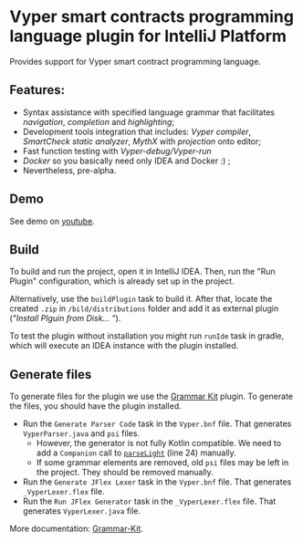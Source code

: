# Vyper smart contracts programming language plugin for IntelliJ Platform

<!-- Plugin description -->
Provides support for Vyper smart contract programming language.
<!-- Plugin description end -->

## Features:
* Syntax assistance with specified language grammar that facilitates *navigation*, *completion* and *highlighting*;
* Development tools integration that includes: *Vyper compiler*, *SmartCheck static analyzer*, *MythX* with *projection* onto editor;
* Fast function testing with *Vyper-debug/Vyper-run*
* *Docker*  so you basically need only IDEA and Docker :) ;
* Nevertheless, pre-alpha.

## Demo
See demo on [youtube](https://www.youtube.com/watch?v=M6f6xgcP4Xo&feature=youtu.be).

## Build
To build and run the project, open it in IntelliJ IDEA.
Then, run the "Run Plugin" configuration, which is already set up in the project.

Alternatively, use the `buildPlugin` task to build it.
After that, locate the created `.zip` in `/bild/distributions` folder and add it as external plugin (_"Install Plguin from Disk... "_).

To test the plugin without installation you might run `runIde` task in gradle, which will execute an IDEA instance with the plugin installed.

## Generate files

To generate files for the plugin we use the [Grammar Kit](https://plugins.jetbrains.com/plugin/6606-grammar-kit) plugin.
To generate the files, you should have the plugin installed.
- Run the `Generate Parser Code` task in the `Vyper.bnf` file.
  That generates `VyperParser.java` and `psi` files.
  - However, the generator is not fully Kotlin compatible.
    We need to add a `Companion` call to [`parseLight`](./src/main/java/com/vyperplugin/parser/VyperParser.java) (line 24) manually.
  - If some grammar elements are removed, old `psi` files may be left in the project.
    They should be removed manually.
- Run the `Generate JFlex Lexer` task in the `Vyper.bnf` file.
  That generates `_VyperLexer.flex` file.
- Run the `Run JFlex Generator` task in the `_VyperLexer.flex` file.
  That generates `VyperLexer.java` file.

More documentation: [Grammar-Kit](https://github.com/JetBrains/Grammar-Kit/blob/master/README.md).
